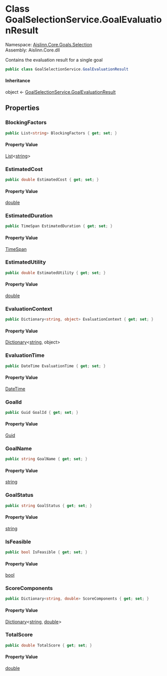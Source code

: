 # <a id="Aislinn_Core_Goals_Selection_GoalSelectionService_GoalEvaluationResult"></a> Class GoalSelectionService.GoalEvaluationResult

Namespace: [Aislinn.Core.Goals.Selection](Aislinn.Core.Goals.Selection.md)  
Assembly: Aislinn.Core.dll  

Contains the evaluation result for a single goal

```csharp
public class GoalSelectionService.GoalEvaluationResult
```

#### Inheritance

object ← 
[GoalSelectionService.GoalEvaluationResult](Aislinn.Core.Goals.Selection.GoalSelectionService.GoalEvaluationResult.md)

## Properties

### <a id="Aislinn_Core_Goals_Selection_GoalSelectionService_GoalEvaluationResult_BlockingFactors"></a> BlockingFactors

```csharp
public List<string> BlockingFactors { get; set; }
```

#### Property Value

 [List](https://learn.microsoft.com/dotnet/api/system.collections.generic.list\-1)<[string](https://learn.microsoft.com/dotnet/api/system.string)\>

### <a id="Aislinn_Core_Goals_Selection_GoalSelectionService_GoalEvaluationResult_EstimatedCost"></a> EstimatedCost

```csharp
public double EstimatedCost { get; set; }
```

#### Property Value

 [double](https://learn.microsoft.com/dotnet/api/system.double)

### <a id="Aislinn_Core_Goals_Selection_GoalSelectionService_GoalEvaluationResult_EstimatedDuration"></a> EstimatedDuration

```csharp
public TimeSpan EstimatedDuration { get; set; }
```

#### Property Value

 [TimeSpan](https://learn.microsoft.com/dotnet/api/system.timespan)

### <a id="Aislinn_Core_Goals_Selection_GoalSelectionService_GoalEvaluationResult_EstimatedUtility"></a> EstimatedUtility

```csharp
public double EstimatedUtility { get; set; }
```

#### Property Value

 [double](https://learn.microsoft.com/dotnet/api/system.double)

### <a id="Aislinn_Core_Goals_Selection_GoalSelectionService_GoalEvaluationResult_EvaluationContext"></a> EvaluationContext

```csharp
public Dictionary<string, object> EvaluationContext { get; set; }
```

#### Property Value

 [Dictionary](https://learn.microsoft.com/dotnet/api/system.collections.generic.dictionary\-2)<[string](https://learn.microsoft.com/dotnet/api/system.string), object\>

### <a id="Aislinn_Core_Goals_Selection_GoalSelectionService_GoalEvaluationResult_EvaluationTime"></a> EvaluationTime

```csharp
public DateTime EvaluationTime { get; set; }
```

#### Property Value

 [DateTime](https://learn.microsoft.com/dotnet/api/system.datetime)

### <a id="Aislinn_Core_Goals_Selection_GoalSelectionService_GoalEvaluationResult_GoalId"></a> GoalId

```csharp
public Guid GoalId { get; set; }
```

#### Property Value

 [Guid](https://learn.microsoft.com/dotnet/api/system.guid)

### <a id="Aislinn_Core_Goals_Selection_GoalSelectionService_GoalEvaluationResult_GoalName"></a> GoalName

```csharp
public string GoalName { get; set; }
```

#### Property Value

 [string](https://learn.microsoft.com/dotnet/api/system.string)

### <a id="Aislinn_Core_Goals_Selection_GoalSelectionService_GoalEvaluationResult_GoalStatus"></a> GoalStatus

```csharp
public string GoalStatus { get; set; }
```

#### Property Value

 [string](https://learn.microsoft.com/dotnet/api/system.string)

### <a id="Aislinn_Core_Goals_Selection_GoalSelectionService_GoalEvaluationResult_IsFeasible"></a> IsFeasible

```csharp
public bool IsFeasible { get; set; }
```

#### Property Value

 [bool](https://learn.microsoft.com/dotnet/api/system.boolean)

### <a id="Aislinn_Core_Goals_Selection_GoalSelectionService_GoalEvaluationResult_ScoreComponents"></a> ScoreComponents

```csharp
public Dictionary<string, double> ScoreComponents { get; set; }
```

#### Property Value

 [Dictionary](https://learn.microsoft.com/dotnet/api/system.collections.generic.dictionary\-2)<[string](https://learn.microsoft.com/dotnet/api/system.string), [double](https://learn.microsoft.com/dotnet/api/system.double)\>

### <a id="Aislinn_Core_Goals_Selection_GoalSelectionService_GoalEvaluationResult_TotalScore"></a> TotalScore

```csharp
public double TotalScore { get; set; }
```

#### Property Value

 [double](https://learn.microsoft.com/dotnet/api/system.double)

